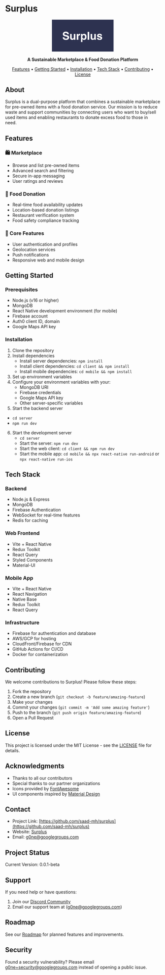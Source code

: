 # Surplus

<p align="center">
  <img src="assets/surplus-logo.png" alt="Surplus Logo" width="200"/>
</p>

<p align="center">
  <strong>A Sustainable Marketplace & Food Donation Platform</strong>
</p>

<p align="center">
  <a href="#features">Features</a> •
  <a href="#getting-started">Getting Started</a> •
  <a href="#installation">Installation</a> •
  <a href="#tech-stack">Tech Stack</a> •
  <a href="#contributing">Contributing</a> •
  <a href="#license">License</a>
</p>

## About

Surplus is a dual-purpose platform that combines a sustainable marketplace for pre-owned items with a food donation service. Our mission is to reduce waste and support communities by connecting users who want to buy/sell used items and enabling restaurants to donate excess food to those in need.

## Features

### 🛍️ Marketplace
- Browse and list pre-owned items
- Advanced search and filtering
- Secure in-app messaging
- User ratings and reviews

### 🍱 Food Donation
- Real-time food availability updates
- Location-based donation listings
- Restaurant verification system
- Food safety compliance tracking

### 📱 Core Features
- User authentication and profiles
- Geolocation services
- Push notifications
- Responsive web and mobile design

## Getting Started

### Prerequisites

- Node.js (v16 or higher)
- MongoDB
- React Native development environment (for mobile)
- Firebase account
- Auth0 client ID, domain
- Google Maps API key

### Installation

1. Clone the repository
2. Install dependencies
   - Install server dependencies: `npm install`
   - Install client dependencies: `cd client && npm install`
   - Install mobile dependencies: `cd mobile && npm install`
3. Set up environment variables
4. Configure your environment variables with your:
   - MongoDB URI
   - Firebase credentials
   - Google Maps API key
   - Other server-specific variables
5. Start the backend server
- `cd server`
- `npm run dev`

6. Start the development server
   - `cd server`
   - Start the server: `npm run dev`
   - Start the web client: `cd client && npm run dev`
   - Start the mobile app: `cd mobile && npx react-native run-android` or `npx react-native run-ios`





## Tech Stack

### Backend
- Node.js & Express
- MongoDB
- Firebase Authentication
- WebSocket for real-time features
- Redis for caching

### Web Frontend
- Vite + React Native
- Redux Toolkit
- React Query
- Styled Components
- Material-UI

### Mobile App
- Vite + React Native
- React Navigation
- Native Base
- Redux Toolkit
- React Query

### Infrastructure
- Firebase for authentication and database
- AWS/GCP for hosting
- CloudFront/Firebase for CDN
- GitHub Actions for CI/CD
- Docker for containerization

## Contributing

We welcome contributions to Surplus! Please follow these steps:

1. Fork the repository
2. Create a new branch (`git checkout -b feature/amazing-feature`)
3. Make your changes
4. Commit your changes (`git commit -m 'Add some amazing feature'`)
5. Push to the branch (`git push origin feature/amazing-feature`)
6. Open a Pull Request


## License

This project is licensed under the MIT License - see the [LICENSE](LICENSE) file for details.

## Acknowledgments

- Thanks to all our contributors
- Special thanks to our partner organizations
- Icons provided by [FontAwesome](https://fontawesome.com)
- UI components inspired by [Material Design](https://material.io)

## Contact

- Project Link: [https://github.com/saad-mh/surplus](https://github.com/saad-mh/surplus)
- Website: [Surplus](https://surplus-psi.vercel.app/)
- Email: g0ne@googlegroups.com

## Project Status

Current Version: 0.0.1-beta

## Support

If you need help or have questions:
1. Join our [Discord Community](https://discord.gg/TCFAJkmV5Q)
2. Email our support team at (g0ne@googlegroups.com)

## Roadmap

See our [Roadmap](roadmap.md) for planned features and improvements.

## Security

Found a security vulnerability? Please email g0ne+security@googlegroups.com instead of opening a public issue.